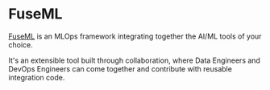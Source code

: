 # FuseML

[FuseML](fuseml.github.io) is an MLOps framework integrating together the AI/ML tools of your choice.

It's an extensible tool built through collaboration, where Data Engineers and DevOps Engineers can come together and contribute with reusable integration code.
